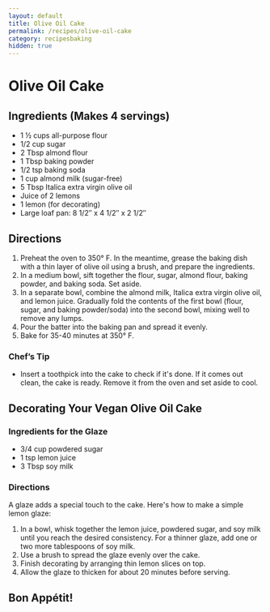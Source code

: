```yaml
---
layout: default
title: Olive Oil Cake
permalink: /recipes/olive-oil-cake
category: recipesbaking
hidden: true
---
```

# Olive Oil Cake

## Ingredients (Makes 4 servings)
- 1 ½ cups all-purpose flour
- 1/2 cup sugar
- 2 Tbsp almond flour
- 1 Tbsp baking powder
- 1/2 tsp baking soda
- 1 cup almond milk (sugar-free)
- 5 Tbsp Italica extra virgin olive oil
- Juice of 2 lemons
- 1 lemon (for decorating)
- Large loaf pan: 8 1/2″ x 4 1/2″ x 2 1/2″

## Directions
1. Preheat the oven to 350° F. In the meantime, grease the baking dish with a thin layer of olive oil using a brush, and prepare the ingredients.
2. In a medium bowl, sift together the flour, sugar, almond flour, baking powder, and baking soda. Set aside.
3. In a separate bowl, combine the almond milk, Italica extra virgin olive oil, and lemon juice. Gradually fold the contents of the first bowl (flour, sugar, and baking powder/soda) into the second bowl, mixing well to remove any lumps.
4. Pour the batter into the baking pan and spread it evenly.
5. Bake for 35-40 minutes at 350° F.

### Chef’s Tip
- Insert a toothpick into the cake to check if it's done. If it comes out clean, the cake is ready. Remove it from the oven and set aside to cool.

## Decorating Your Vegan Olive Oil Cake

### Ingredients for the Glaze
- 3/4 cup powdered sugar
- 1 tsp lemon juice
- 3 Tbsp soy milk

### Directions
A glaze adds a special touch to the cake. Here's how to make a simple lemon glaze:
1. In a bowl, whisk together the lemon juice, powdered sugar, and soy milk until you reach the desired consistency. For a thinner glaze, add one or two more tablespoons of soy milk.
2. Use a brush to spread the glaze evenly over the cake.
3. Finish decorating by arranging thin lemon slices on top.
4. Allow the glaze to thicken for about 20 minutes before serving.

## Bon Appétit!
